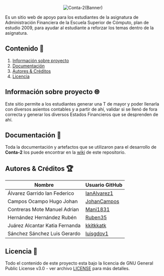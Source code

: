 <div align="center">

  ![Conta-2(Banner)](https://user-images.githubusercontent.com/30848819/76373675-b7091200-6306-11ea-86bf-fd74a8d6c911.jpg)

</div>

Es un sitio web de apoyo para los estudiantes de la asignatura de Administración Financiera de la Escuela Superior de Cómputo, plan de estudio 2009, para ayudar al estudiante a reforzar los temas dentro de la asignatura.

## Contenido :bookmark_tabs:
1. [Información sobre proyecto](https://github.com/Ruben35/Conta-2#informaci%C3%B3n-sobre-proyecto-globe_with_meridians)
2. [Documentación](https://github.com/Ruben35/Conta-2#documentaci%C3%B3n-book)
3. [Autores & Créditos](https://github.com/Ruben35/Conta-2#autores--cr%C3%A9ditos-trophy)
4. [Licencia](https://github.com/Ruben35/Conta-2#licencia-page_with_curl)

## Información sobre proyecto :globe_with_meridians:
 Este sitio permite a los estudiantes generar una T de mayor y poder llenarla con diversos asientos contables y a partir de ahí, validar si se llenó de fora correcta y generar los diversos Estados Financieros que se desprenden de ahí.

## Documentación :book:
 Toda la documentación y artefactos que se utilizaron para el desarrollo de **Conta-2** los puede encontrar en la [wiki](https://github.com/Ruben35/Conta-2/wiki) de este repositorio.
 
## Autores & Créditos :trophy:
|Nombre| Usuario GitHub |
|---|---|
|Álvarez Garrido Ian Federico|[IanAlvarez1](https://github.com/IanAlvarez1)|
|Campos Ocampo Hugo Johan|[JohanCampos](https://github.com/JohanCampos)
|Contreras Mote Manuel Adrian|[Mani1831](https://github.com/Mani1831)|
|Hernández Hernández Rubén|[Ruben35](https://github.com/Ruben35)
|Juárez Alcantar Katia Fernanda|[kkitkkatk](https://github.com/kkitkkatk)
|Sánchez Sánchez Luis Gerardo| [luisgdov1](https://github.com/luisgdov1)|

## Licencia :page_with_curl:
Todo el contenido de este proyecto esta bajo la licencia de GNU General Public License v3.0 - ver archivo [LICENSE](https://github.com/Ruben35/Conta-2/blob/master/LICENSE) para más detalles.
